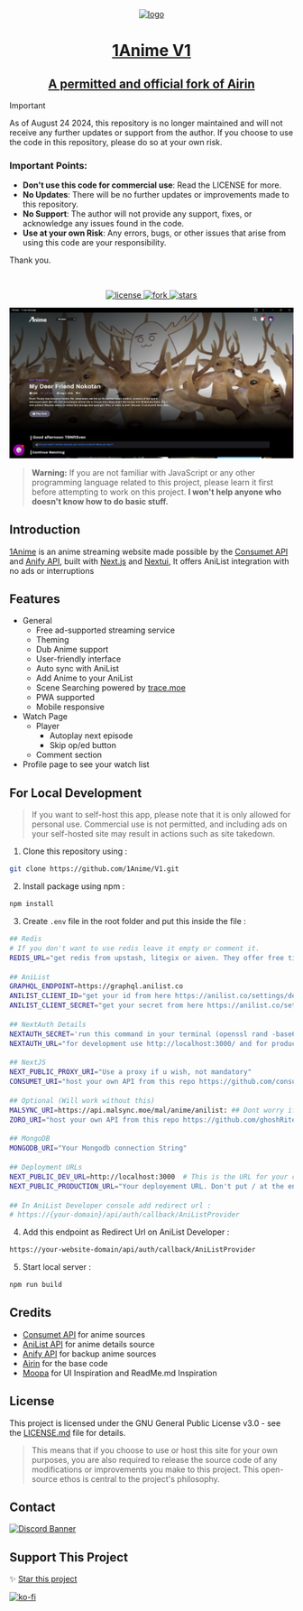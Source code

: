 <div align="center">
<a href="https://v1.1anime.one">
  <img src="https://1anime.co/favicon.ico" alt="logo" width="180"/>
</a>
</div>

<h1 align="center">
  <a href="https://v1.1anime.one">1Anime V1</a>
</h1>
<h2 align="center"><a href="https://github.com/Noname968/airin">A permitted and official fork of Airin</a></h2>

> [!IMPORTANT]  
>  
> As of August 24 2024, this repository is no longer maintained and will not receive any further updates or support from the author. If you choose to use the code in this repository, please do so at your own risk.
> ### Important Points:
> - **Don't use this code for commercial use**: Read the LICENSE for more.
> - **No Updates**: There will be no further updates or improvements made to this repository.
> - **No Support**: The author will not provide any support, fixes, or acknowledge any issues found in the code.
> - **Use at your own Risk**: Any errors, bugs, or other issues that arise from using this code are your responsibility.
> 
> Thank you. 
<br />

<p align="center">

 <a href="https://github.com/1Anime/V1/blob/main/LICENSE">
    <img src="https://img.shields.io/github/license/1Anime/V1" alt="license"/>
  </a>
  <a href="https://github.com/1Anime/V1/fork">
    <img src="https://img.shields.io/github/forks/1Anime/V1?style=social" alt="fork"/>
  </a>
  <a href="https://github.com/1Anime/V1">
    <img src="https://img.shields.io/github/stars/1Anime/V1?style=social" alt="stars"/>
  </a>
  
</p>

<p align="center">
 <img src="https://github.com/1Anime/V1/blob/main/public/image.png?raw=true" alt="main">
</p>

> **Warning:** If you are not familiar with JavaScript or any other programming language related to this project, please learn it first before attempting to work on this project. **I won't help anyone who doesn't know how to do basic stuff.**

## Introduction

<p><a href="https://v1.1anime.one">1Anime</a> is an anime streaming website made possible by the <a href="https://github.com/consumet">Consumet API</a> and <a href="https://anify.tv">Anify API</a>, built with <a href="https://github.com/vercel/next.js/">Next.js</a> and <a href="https://nextui.org/">Nextui</a>, It offers AniList integration with no ads or interruptions</p>

## Features

- General
  - Free ad-supported streaming service
  - Theming
  - Dub Anime support
  - User-friendly interface
  - Auto sync with AniList
  - Add Anime to your AniList
  - Scene Searching powered by [trace.moe](https://trace.moe)
  - PWA supported
  - Mobile responsive
- Watch Page
  - Player
    - Autoplay next episode
    - Skip op/ed button
  - Comment section
- Profile page to see your watch list

## For Local Development

> If you want to self-host this app, please note that it is only allowed for personal use. Commercial use is not permitted, and including ads on your self-hosted site may result in actions such as site takedown.

1. Clone this repository using :

```bash
git clone https://github.com/1Anime/V1.git
```

2. Install package using npm :

```bash
npm install
```

3. Create `.env` file in the root folder and put this inside the file :

```bash
## Redis
# If you don't want to use redis leave it empty or comment it.
REDIS_URL="get redis from upstash, litegix or aiven. They offer free tier."

## AniList
GRAPHQL_ENDPOINT=https://graphql.anilist.co
ANILIST_CLIENT_ID="get your id from here https://anilist.co/settings/developer"
ANILIST_CLIENT_SECRET="get your secret from here https://anilist.co/settings/developer"

## NextAuth Details
NEXTAUTH_SECRET='run this command in your terminal (openssl rand -base64 32)'
NEXTAUTH_URL="for development use http://localhost:3000/ and for production use your domain url"

## NextJS
NEXT_PUBLIC_PROXY_URI="Use a proxy if u wish, not mandatory"
CONSUMET_URI="host your own API from this repo https://github.com/consumet/api.consumet.org. Don't put / at the end of the url."

## Optional (Will work without this)
MALSYNC_URI=https://api.malsync.moe/mal/anime/anilist: ## Dont worry if it not works they ban ips so cant do anything
ZORO_URI="host your own API from this repo https://github.com/ghoshRitesh12/aniwatch-api. Don't put / at the end of the url."

## MongoDB
MONGODB_URI="Your Mongodb connection String"

## Deployment URLs
NEXT_PUBLIC_DEV_URL=http://localhost:3000  # This is the URL for your current local development environment.
NEXT_PUBLIC_PRODUCTION_URL="Your deployement URL. Don't put / at the end of the url"

## In AniList Developer console add redirect url :
# https://{your-domain}/api/auth/callback/AniListProvider
```

4. Add this endpoint as Redirect Url on AniList Developer :

```bash
https://your-website-domain/api/auth/callback/AniListProvider
```

5. Start local server :

```bash
npm run build
```

## Credits

- [Consumet API](https://github.com/consumet/api.consumet.org) for anime sources
- [AniList API](https://github.com/AniList/ApiV2-GraphQL-Docs) for anime details source
- [Anify API](https://anify.tv/discord) for backup anime sources
- [Airin](https://github.com/Noname968/airin) for the base code
- [Moopa](https://github.com/Ani-Moopa/Moopa) for UI Inspiration and ReadMe.md Inspiration

## License

This project is licensed under the GNU General Public License v3.0 - see the [LICENSE.md](LICENSE.md) file for details.

> This means that if you choose to use or host this site for your own purposes, you are also required to release the source code of any modifications or improvements you make to this project. This open-source ethos is central to the project's philosophy.

## Contact
[![Discord Banner](https://discord.com/api/guilds/1241662958082330714/widget.png?style=banner2)](https://discord.gg/7x8bKaY9eP)

## Support This Project

✨ [Star this project](https://github.com/1Anime/V1)

[![ko-fi](https://ko-fi.com/img/githubbutton_sm.svg)](https://ko-fi.com/1anime)  
